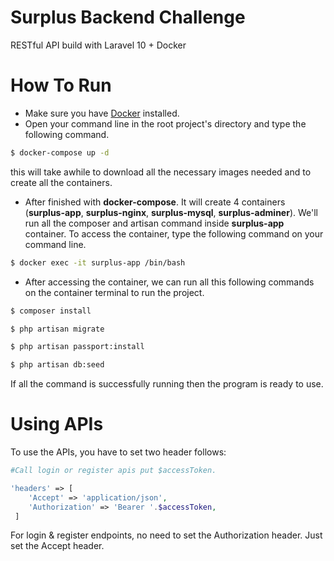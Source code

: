 
# Surplus Backend Challenge

RESTful API build with Laravel 10 + Docker


# How To Run
- Make sure you have [Docker](https://www.docker.com/) installed.
- Open your command line in the root project's directory and type the following command.

```sh
$ docker-compose up -d
```
this will take awhile to download all the necessary images needed and to create all the containers.

- After finished with **docker-compose**. It will create 4 containers (**surplus-app**, **surplus-nginx**, **surplus-mysql**, **surplus-adminer**). We'll run all the composer and artisan command inside **surplus-app** container. To access the container, type the following command on your command line.
```sh
$ docker exec -it surplus-app /bin/bash
```
- After accessing the container, we can run all this following commands on the container terminal to run the project.

```sh
$ composer install
```
```sh
$ php artisan migrate
```
```sh
$ php artisan passport:install
```
```sh
$ php artisan db:seed
```
If all the command is successfully running then the program is ready to use.

# Using APIs

To use the APIs, you have to set two header follows:
```php
#Call login or register apis put $accessToken. 

'headers' => [
    'Accept' => 'application/json',
    'Authorization' => 'Bearer '.$accessToken,
 ] 
```
For login & register endpoints, no need to set the Authorization header. Just set the Accept header.
